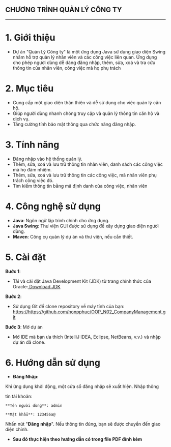 ## **CHƯƠNG TRÌNH QUẢN LÝ CÔNG TY**


---


# **1. Giới thiệu**

* Dự án "Quản Lý Công ty" là một ứng dụng Java sử dụng giao diện Swing nhằm hỗ trợ quản lý nhân viên và các công việc liên quan. Ứng dụng cho phép người dùng dễ dàng đăng nhập, thêm, sửa, xoá và tra cứu thông tin của nhân viên, công việc mà họ phụ trách

# **2. Mục tiêu**
* Cung cấp một giao diện thân thiện và dễ sử dụng cho việc quản lý căn hộ.
* Giúp người dùng nhanh chóng truy cập và quản lý thông tin căn hộ và dịch vụ.
* Tăng cường tính bảo mật thông qua chức năng đăng nhập.


# **3. Tính năng**
* Đăng nhập vào hệ thống quản lý.
* Thêm, sửa, xoá và lưu trữ thông tin nhân viên, danh sách các công việc mà họ đảm nhiệm.
* Thêm, sửa, xoá và lưu trữ thông tin các công việc, mã nhân viên phụ trách công việc đó.
* Tìm kiếm thông tin bằng mã định danh của công việc, nhân viên

# **4. Công nghệ sử dụng**
* **Java**: Ngôn ngữ lập trình chính cho ứng dụng.
* **Java Swing**: Thư viện GUI được sử dụng để xây dựng giao diện người dùng.
* **Maven**: Công cụ quản lý dự án và thư viện, nếu cần thiết.

# **5. Cài đặt**
**Bước 1**:
* Tải và cài đặt Java Development Kit (JDK) từ trang chính thức của Oracle:[ Download JDK](https://git-scm.com/downloads)

**Bước 2**:
* Sử dụng Git để clone repository về máy tính của bạn:
<https://https://github.com/honpphuc/OOP_N02_CompanyManagement.git>

**Bước 3**: Mở dự án
* Mở IDE mà bạn ưa thích (IntelliJ IDEA, Eclipse, NetBeans, v.v.) và nhập dự án đã clone.

# **6. Hướng dẫn sử dụng**
* **Đăng Nhập:**

 Khi ứng dụng khởi động, một cửa sổ đăng nhập sẽ xuất hiện. Nhập thông 

 tin tài khoản:

    **Tên người dùng**: admin

    **Mật khẩu**: 123456a@

  Nhấn nút "**Đăng nhập**". Nếu thông tin đúng, bạn sẽ được chuyển đến giao diện chính.

* **Sau đó thực hiện theo hướng dẫn có trong file PDF đính kèm**
